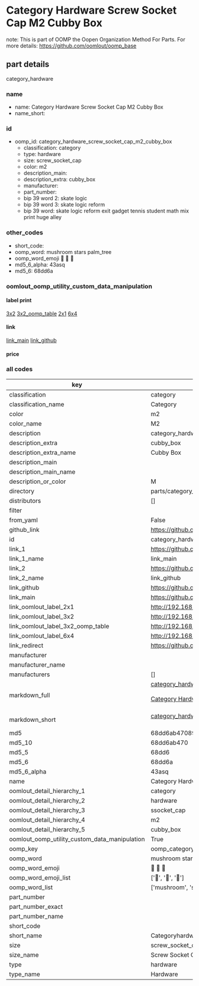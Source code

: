 # Category Hardware Screw Socket Cap M2 Cubby Box  

note: This is part of OOMP the Oopen Organization Method For Parts. For more details: https://github.com/oomlout/oomp_base

##  part details
  



category_hardware



### name
* name: Category Hardware Screw Socket Cap M2 Cubby Box
* name_short: 
### id
* oomp_id: category_hardware_screw_socket_cap_m2_cubby_box
  * classification: category
  * type: hardware
  * size: screw_socket_cap
  * color: m2
  * description_main: 
  * description_extra: cubby_box
  * manufacturer: 
  * part_number: 
  * bip 39 word 2: skate logic
  * bip 39 word 3: skate logic reform
  * bip 39 word: skate logic reform exit gadget tennis student math mix print huge alley

### other_codes
* short_code: 
* oomp_word: mushroom stars palm_tree
* oomp_word_emoji :mushroom: :stars: :palm_tree:
* md5_6_alpha: 43asq
* md5_6: 68dd6a






### oomlout_oomp_utility_custom_data_manipulation
#### label print
[3x2](http://192.168.1.245:1112/?label=oomp%2043asq)
[3x2_oomp_table](http://192.168.1.108:1112/?label=oomp%2043asq)
[2x1](http://192.168.1.242:1112/?label=oomp%2043asq)
[6x4](http://192.168.1.55:1112/?label=oomp%2043asq)    

#### link

[link_main](https://github.com/oomlout/oomlout_oomp_version_1_messy/tree/main/parts/category_hardware_screw_socket_cap_m2_cubby_box) [link_github](https://github.com/oomlout/oomlout_oomp_version_1_messy/tree/main/parts/category_hardware_screw_socket_cap_m2_cubby_box)                             

#### price







### all codes 
| key | value |  
| --- | --- |  
| classification | category |  
| classification_name | Category |  
| color | m2 |  
| color_name | M2 |  
| description | category_hardware |  
| description_extra | cubby_box |  
| description_extra_name | Cubby Box |  
| description_main |  |  
| description_main_name |  |  
| description_or_color | M  |  
| directory | parts/category_hardware_screw_socket_cap_m2_cubby_box |  
| distributors | [] |  
| filter |  |  
| from_yaml | False |  
| github_link | https://github.com/oomlout/oomlout_oomp_part_src/tree/main/parts/category_hardware_screw_socket_cap_m2_cubby_box |  
| id | category_hardware_screw_socket_cap_m2_cubby_box |  
| link_1 | https://github.com/oomlout/oomlout_oomp_version_1_messy/tree/main/parts/category_hardware_screw_socket_cap_m2_cubby_box |  
| link_1_name | link_main |  
| link_2 | https://github.com/oomlout/oomlout_oomp_version_1_messy/tree/main/parts/category_hardware_screw_socket_cap_m2_cubby_box |  
| link_2_name | link_github |  
| link_github | https://github.com/oomlout/oomlout_oomp_version_1_messy/tree/main/parts/category_hardware_screw_socket_cap_m2_cubby_box |  
| link_main | https://github.com/oomlout/oomlout_oomp_version_1_messy/tree/main/parts/category_hardware_screw_socket_cap_m2_cubby_box |  
| link_oomlout_label_2x1 | http://192.168.1.242:1112/?label=oomp%2043asq |  
| link_oomlout_label_3x2 | http://192.168.1.245:1112/?label=oomp%2043asq |  
| link_oomlout_label_3x2_oomp_table | http://192.168.1.108:1112/?label=oomp%2043asq |  
| link_oomlout_label_6x4 | http://192.168.1.55:1112/?label=oomp%2043asq |  
| link_redirect | https://github.com/oomlout/oomlout_oomp_version_1_messy/tree/main/parts/category_hardware_screw_socket_cap_m2_cubby_box |  
| manufacturer |  |  
| manufacturer_name |  |  
| manufacturers | [] |  
| markdown_full | [category_hardware_screw_socket_cap_m2_cubby_box](none)<br>[](none)<br>[Category Hardware Screw Socket Cap M2 Cubby Box](none)<br><br> |  
| markdown_short | [category_hardware_screw_socket_cap_m2_cubby_box](none)<br><br> |  
| md5 | 68dd6ab470891aef7caf54ff68a0e650 |  
| md5_10 | 68dd6ab470 |  
| md5_5 | 68dd6 |  
| md5_6 | 68dd6a |  
| md5_6_alpha | 43asq |  
| name | Category Hardware Screw Socket Cap M2 Cubby Box |  
| oomlout_detail_hierarchy_1 | category |  
| oomlout_detail_hierarchy_2 | hardware |  
| oomlout_detail_hierarchy_3 | ssocket_cap |  
| oomlout_detail_hierarchy_4 | m2 |  
| oomlout_detail_hierarchy_5 | cubby_box |  
| oomlout_oomp_utility_custom_data_manipulation | True |  
| oomp_key | oomp_category_hardware_screw_socket_cap_m2_cubby_box |  
| oomp_word | mushroom stars palm_tree |  
| oomp_word_emoji | :mushroom: :stars: :palm_tree: |  
| oomp_word_emoji_list | [':mushroom:', ':stars:', ':palm_tree:'] |  
| oomp_word_list | ['mushroom', 'stars', 'palm_tree'] |  
| part_number |  |  
| part_number_exact |  |  
| part_number_name |  |  
| short_code |  |  
| short_name | Categoryhardware |  
| size | screw_socket_cap |  
| size_name | Screw Socket Cap |  
| type | hardware |  
| type_name | Hardware |  
